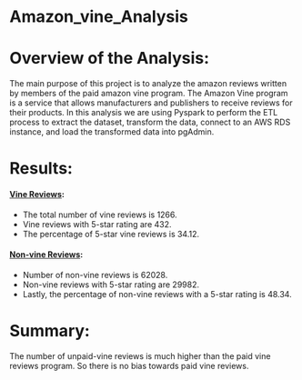# Amazon_vine_Analysis
# Overview of the Analysis:
The main purpose of this project is to analyze the amazon reviews written by members of the paid amazon vine program. The Amazon Vine program is a service that allows manufacturers and publishers to receive reviews for their products. In this analysis we are using Pyspark to perform the ETL process to extract the dataset, transform the data, connect to an AWS RDS instance, and load the transformed data into pgAdmin.
# Results:
#### [Vine Reviews](https://drive.google.com/file/d/1vct9eQJkMiShVIHf_H9AOPll7EuOXbqt/view?usp=sharing):
- The total number of vine reviews is 1266.
- Vine reviews with 5-star rating are 432.
- The percentage of 5-star vine reviews is 34.12.
#### [Non-vine Reviews](https://drive.google.com/file/d/15k1wrN78OXpuk-IgkJUPAQeUqyPW0JYd/view?usp=sharing):
- Number of non-vine reviews is  62028.
- Non-vine reviews with 5-star rating are 29982.
- Lastly, the percentage of non-vine reviews with a 5-star rating is 48.34.
# Summary:
The number of unpaid-vine reviews is much higher than the paid vine reviews program. So there is no bias towards paid vine reviews.

